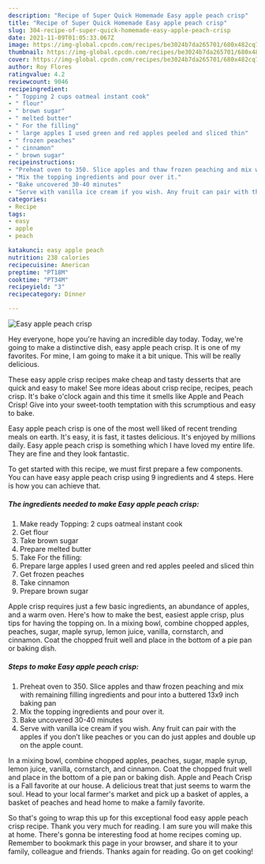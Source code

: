 ```yaml
---
description: "Recipe of Super Quick Homemade Easy apple peach crisp"
title: "Recipe of Super Quick Homemade Easy apple peach crisp"
slug: 304-recipe-of-super-quick-homemade-easy-apple-peach-crisp
date: 2021-11-09T01:05:33.067Z
image: https://img-global.cpcdn.com/recipes/be3024b7da265701/680x482cq70/easy-apple-peach-crisp-recipe-main-photo.jpg
thumbnail: https://img-global.cpcdn.com/recipes/be3024b7da265701/680x482cq70/easy-apple-peach-crisp-recipe-main-photo.jpg
cover: https://img-global.cpcdn.com/recipes/be3024b7da265701/680x482cq70/easy-apple-peach-crisp-recipe-main-photo.jpg
author: Roy Flores
ratingvalue: 4.2
reviewcount: 9046
recipeingredient:
- " Topping 2 cups oatmeal instant cook"
- " flour"
- " brown sugar"
- " melted butter"
- " For the filling"
- " large apples I used green and red apples peeled and sliced thin"
- " frozen peaches"
- " cinnamon"
- " brown sugar"
recipeinstructions:
- "Preheat oven to 350. Slice apples and thaw frozen peaching and mix with remaining filling ingredients and pour into a buttered 13x9 inch baking pan"
- "Mix the topping ingredients and pour over it."
- "Bake uncovered 30-40 minutes"
- "Serve with vanilla ice cream if you wish. Any fruit can pair with the apples if you don’t like peaches or you can do just apples and double up on the apple count."
categories:
- Recipe
tags:
- easy
- apple
- peach

katakunci: easy apple peach 
nutrition: 238 calories
recipecuisine: American
preptime: "PT18M"
cooktime: "PT34M"
recipeyield: "3"
recipecategory: Dinner

---
```



![Easy apple peach crisp](https://img-global.cpcdn.com/recipes/be3024b7da265701/680x482cq70/easy-apple-peach-crisp-recipe-main-photo.jpg)

Hey everyone, hope you're having an incredible day today. Today, we're going to make a distinctive dish, easy apple peach crisp. It is one of my favorites. For mine, I am going to make it a bit unique. This will be really delicious.

These easy apple crisp recipes make cheap and tasty desserts that are quick and easy to make! See more ideas about crisp recipe, recipes, peach crisp. It&#39;s bake o&#39;clock again and this time it smells like Apple and Peach Crisp! Give into your sweet-tooth temptation with this scrumptious and easy to bake.

Easy apple peach crisp is one of the most well liked of recent trending meals on earth. It's easy, it is fast, it tastes delicious. It's enjoyed by millions daily. Easy apple peach crisp is something which I have loved my entire life. They are fine and they look fantastic.


To get started with this recipe, we must first prepare a few components. You can have easy apple peach crisp using 9 ingredients and 4 steps. Here is how you can achieve that.

<!--inarticleads1-->

##### The ingredients needed to make Easy apple peach crisp:

1. Make ready  Topping: 2 cups oatmeal instant cook
1. Get  flour
1. Take  brown sugar
1. Prepare  melted butter
1. Take  For the filling:
1. Prepare  large apples I used green and red apples peeled and sliced thin
1. Get  frozen peaches
1. Take  cinnamon
1. Prepare  brown sugar


Apple crisp requires just a few basic ingredients, an abundance of apples, and a warm oven. Here&#39;s how to make the best, easiest apple crisp, plus tips for having the topping on. In a mixing bowl, combine chopped apples, peaches, sugar, maple syrup, lemon juice, vanilla, cornstarch, and cinnamon. Coat the chopped fruit well and place in the bottom of a pie pan or baking dish. 

<!--inarticleads2-->

##### Steps to make Easy apple peach crisp:

1. Preheat oven to 350. Slice apples and thaw frozen peaching and mix with remaining filling ingredients and pour into a buttered 13x9 inch baking pan
1. Mix the topping ingredients and pour over it.
1. Bake uncovered 30-40 minutes
1. Serve with vanilla ice cream if you wish. Any fruit can pair with the apples if you don’t like peaches or you can do just apples and double up on the apple count.


In a mixing bowl, combine chopped apples, peaches, sugar, maple syrup, lemon juice, vanilla, cornstarch, and cinnamon. Coat the chopped fruit well and place in the bottom of a pie pan or baking dish. Apple and Peach Crisp is a Fall favorite at our house. A delicious treat that just seems to warm the soul. Head to your local farmer&#39;s market and pick up a basket of apples, a basket of peaches and head home to make a family favorite. 

So that's going to wrap this up for this exceptional food easy apple peach crisp recipe. Thank you very much for reading. I am sure you will make this at home. There's gonna be interesting food at home recipes coming up. Remember to bookmark this page in your browser, and share it to your family, colleague and friends. Thanks again for reading. Go on get cooking!
